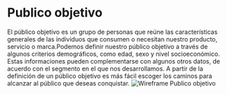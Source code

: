 # Publico objetivo
El público objetivo es un grupo de personas que reúne las características generales de las individuos que consumen o necesitan nuestro producto, servicio o marca.Podemos definir nuestro público objetivo a través de algunos criterios demográficos, como edad, sexo y nivel socioeconómico. Estas informaciones pueden complementarse con algunos otros datos, de acuerdo con el segmento en el que nos desarrollamos. 
A partir de la definición de un público objetivo es más fácil escoger los caminos para alcanzar al público que deseas conquistar.
![Wireframe Publico objetivo](Publicoobjetivo/Publicoobjetivo.jpg)
